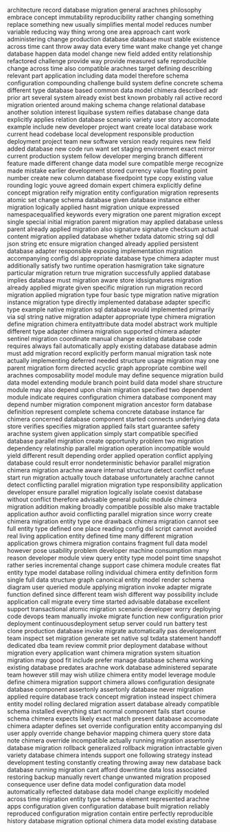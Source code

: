 architecture record database migration general arachnes philosophy embrace concept immutability reproducibility rather changing something replace something new usually simplifies mental model reduces number variable reducing way thing wrong one area approach cant work administering change production database database must stable existence across time cant throw away data every time want make change yet change database happen data model change new field added entity relationship refactored challenge provide way provide measured safe reproducible change across time also compatible arachnes target defining describing relevant part application including data model therefore schema configuration compounding challenge build system define concrete schema different type database based common data model chimera described adr prior art several system already exist best known probably rail active record migration oriented around making schema change relational database another solution interest liquibase system reifies database change data explicitly applies relation database scenario variety user story accomodate example include new developer project want create local database work current head codebase local development responsible production deployment project team new software version ready requires new field added database new code run want set staging environment exact mirror current production system fellow developer merging branch different feature made different change data model sure compatible merge recognize made mistake earlier development stored currency value floating point number create new column database fixedpoint type copy existing value rounding logic youve agreed domain expert chimera explicitly define concept migration reify migration entity configuration migration represents atomic set change schema database given database instance either migration logically applied hasnt migration unique expressed namespacequalified keywords every migration one parent migration except single special initial migration parent migration may applied database unless parent already applied migration also signature signature checksum actual content migration applied database whether txdata datomic string sql ddl json string etc ensure migration changed already applied persistent database adapter responsible exposing implementation migration accompanying config dsl appropriate database type chimera adapter must additionally satisfy two runtime operation hasmigration take signature particular migration return true migration successfully applied database implies database must migration aware store idssignatures migration already applied migrate given specific migration run migration record migration applied migration type four basic type migration native migration instance migration type directly implemented database adapter specific type example native migration sql database would implemented primarily via sql string native migration adapter appropriate type chimera migration define migration chimera entityattribute data model abstract work multiple different type adapter chimera migration supported chimera adapter sentinel migration coordinate manual change existing database code requires always fail automatically apply existing database database admin must add migration record explicitly perform manual migration task note actually implementing deferred needed structure usage migration may one parent migration form directed acyclic graph appropriate combine well arachnes composability model module may define sequence migration build data model extending module branch point build data model share structure module may also depend upon chain migration specified two dependent module indicate requires configuration chimera database component may depend number migration component migration ancestor form database definition represent complete schema concrete database instance far chimera concerned database component started connects underlying data store verifies specifies migration applied fails start guarantee safety arachne system given application simply start compatible specified database parallel migration create opportunity problem two migration dependency relatinship parallel migration operation incompatible would yield different result depending order applied operation conflict applying database could result error nondeterministic behavior parallel migration chimera migration arachne aware internal structure detect conflict refuse start run migration actually touch database unfortunately arachne cannot detect conflicting parallel migration migration type responsibility application developer ensure parallel migration logically isolate coexist database without conflict therefore advisable general public module chimera migration addition making broadly compatible possible also make tractable application author avoid conflicting parallel migration since worry create chimera migration entity type one drawback chimera migration cannot see full entity type defined one place reading config dsl script cannot avoided real living application entity defined time many different migration application grows chimera migration contains fragment full data model however pose usability problem developer machine consumption many reason developer module view query entity type model point time snapshot rather series incremental change support case chimera module creates flat entity type model database rolling individual chimera entity definition form single full data structure graph canonical entity model render schema diagram user queried module applying migration invoke adapter migrate function defined since different team wish different way possibility include application call migrate every time started advisable database excellent support transactional atomic migration scenario developer worry deploying code devops team manually invoke migrate function new configuration prior deployment continuousdeployment setup server could run battery test clone production database invoke migrate automatically pas development team inspect set migration generate set native sql txdata statement handoff dedicated dba team review commit prior deployment database without migration every application want chimera migration system situation migration may good fit include prefer manage database schema working existing database predates arachne work database administered separate team however still may wish utilize chimera entity model leverage module define chimera migration support chimera allows configuration designate database component assertonly assertonly database never migration applied require database track concept migration instead inspect chimera entity model rolling declared migration assert database already compatible schema installed everything start normal component fails start course schema chimera expects likely exact match present database accomodate chimera adapter defines set override configuration entity accompanying dsl user apply override change behavior mapping chimera query store data note chimera override incompatible actually running migration assertonly database migration rollback generalized rollback migration intractable given variety database chimera intends support one following strategy instead development testing constantly creating throwing away new database back database running migration cant afford downtime data loss associated restoring backup manually revert change unwanted migration proposed consequence user define data model configuration data model automatically reflected database data model change explicitly modeled across time migration entity type schema element represented arachne apps configuration given configuration database built migration reliably reproduced configuration migration contain entire perfectly reproducible history database migration optional chimera data model existing database